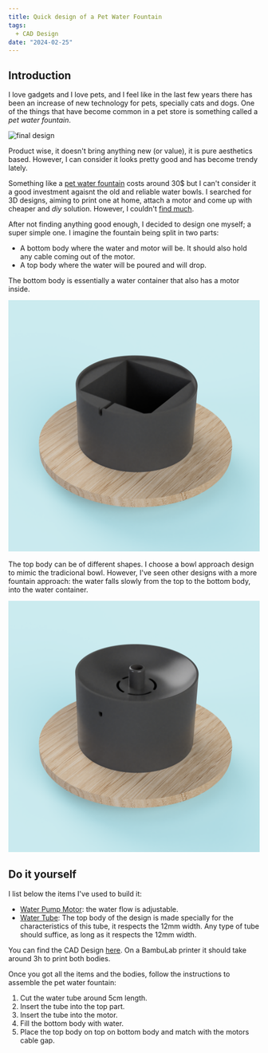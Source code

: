 ```yaml
---
title: Quick design of a Pet Water Fountain
tags:
  + CAD Design
date: "2024-02-25"
---
```


## Introduction

I love gadgets and I love pets, and I feel like in the last few years there has been an increase of new technology for pets, specially cats and dogs. One of the things that have become common in a pet store is something called a _pet water fountain_.

![final design](img/DSCF8803.jpg)

Product wise, it doesn't bring anything new (or value), it is pure aesthetics based. However, I can consider it looks pretty good and has become trendy lately.

<script type="text/javascript" src="https://ssl.gstatic.com/trends_nrtr/3620_RC01/embed_loader.js"></script> <script type="text/javascript"> trends.embed.renderExploreWidget("TIMESERIES", {"comparisonItem":[{"keyword":"Pet water fountain", "geo":"US", "time":"2004-01-01 2024-02-25"}], "category":0, "property":""}, {"exploreQuery":"date=all&geo=US&q=Pet%20water%20fountain&hl=pt-PT", "guestPath":"https://trends.google.com:443/trends/embed/"}); </script>

Something like a [pet water fountain](https://www.amazon.se/-/en/AONBOY-Fountain-Silent-Active-Carbon/dp/B0937J3K1H/ref=sr_1_5?crid=WDYF8I1I4DX5&dib=eyJ2IjoiMSJ9.JybE-P8eaYghnS5gfBeZobjqk3PbTaNJHkB-PIeF0OtxZorcCckCY-J7W6fCYKRqVGE-pVPm8_h9uFXuPOv1rBtWTd9i66VZWJHln-LiCeq4gNS_q7-KAzUk4gEC-NMNoJlUGHtKezl7A1Fpm83Z4oCVAbotkaRgQNC6YAOtyz9CWW8d_CD7UCl4ogh-D7zMRhHfCfetXX3IisnovBGcWIo0mg7INFiuaphqs8PE-SPuTIea6Xv5DYQjoCqks4RNPT5Q56zR5Y35xZlPt6BRKMBCSjToB4idTq6osRI_gBo.WqEFSxKpH3heQ4hCBdV_eaXbA477XXWym5rsAD8_XtE&dib_tag=se&keywords=pet%2Bwater%2Bfountain&qid=1708856396&sprefix=pet%2Bwater%2Bfountain%2Caps%2C121&sr=8-5&th=1) costs around 30$ but I can't consider it a good investment agaisnt the old and reliable water bowls. I searched for 3D designs, aiming to print one at home, attach a motor and come up with cheaper and _diy_ solution. However, I couldn't [find much](https://www.thingiverse.com/search?q=pet+water+fountain&page=1).

After not finding anything good enough, I decided to design one myself; a super simple one. I imagine the fountain being split in two parts:

* A bottom body where the water and motor will be. It should also hold any cable coming out of the motor.
* A top body where the water will be poured and will drop.

The bottom body is essentially a water container that also has a motor inside.

![Bottom Body](img/PetWaterFountain_2024-Feb-25_10-36-59AM-000_CustomizedView47637870757.png)

The top body can be of different shapes. I choose a bowl approach design to mimic the tradicional bowl. However, I've seen other designs with a more fountain approach: the water falls slowly from the top to the bottom body, into the water container.

![Water Fountain](img/PetWaterFountain_2024-Feb-25_10-18-38AM-000_CustomizedView47637870757.png)

## Do it yourself

I list below the items I've used to build it:

* [Water Pump Motor](https://www.amazon.se/-/en/gp/product/B07TW39QXP/ref=ppx_od_dt_b_asin_title_s00?ie=UTF8&th=1): the water flow is adjustable.
* [Water Tube](https://www.amazon.se/gp/product/B075P49RK2/ref=ppx_yo_dt_b_asin_title_o03_s00?ie=UTF8&psc=1): The top body of the design is made specially for the characteristics of this tube, it respects the 12mm width. Any type of tube should suffice, as long as it respects the 12mm width.

You can find the CAD Design [here](https://www.thingiverse.com/thing:6502648). On a BambuLab printer it should take around 3h to print both bodies.

Once you got all the items and the bodies, follow the instructions to assemble the pet water fountain:

1. Cut the water tube around 5cm length.
2. Insert the tube into the top part.
3. Insert the tube into the motor.
4. Fill the bottom body with water.
5. Place the top body on top on bottom body and match with the motors cable gap.

